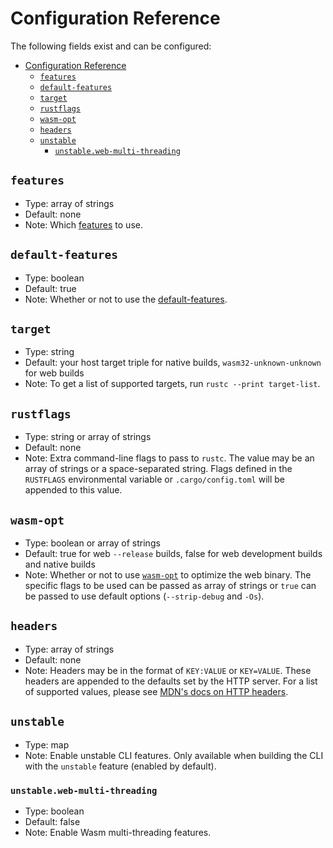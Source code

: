 # Configuration Reference

The following fields exist and can be configured:

- [Configuration Reference](#configuration-reference)
  - [`features`](#features)
  - [`default-features`](#default-features)
  - [`target`](#target)
  - [`rustflags`](#rustflags)
  - [`wasm-opt`](#wasm-opt)
  - [`headers`](#headers)
  - [`unstable`](#unstable)
    - [`unstable.web-multi-threading`](#unstableweb-multi-threading)

## `features`

- Type: array of strings
- Default: none
- Note: Which [features](https://doc.rust-lang.org/cargo/reference/features.html?highlight=features#the-features-section) to use.

## `default-features`

- Type: boolean
- Default: true
- Note: Whether or not to use the [default-features](https://doc.rust-lang.org/cargo/reference/features.html#the-default-feature).

## `target`

- Type: string
- Default: your host target triple for native builds, `wasm32-unknown-unknown` for web builds
- Note: To get a list of supported targets, run `rustc --print target-list`.

## `rustflags`

- Type: string or array of strings
- Default: none
- Note: Extra command-line flags to pass to `rustc`. The value may be an array of strings or a space-separated string. Flags defined in the `RUSTFLAGS` environmental variable or `.cargo/config.toml` will be appended to this value.

## `wasm-opt`

- Type: boolean or array of strings
- Default: true for web `--release` builds, false for web development builds and native builds
- Note: Whether or not to use [`wasm-opt`](https://github.com/WebAssembly/binaryen?tab=readme-ov-file#wasm-opt) to optimize the web binary. The specific flags to be used can be passed as array of strings or `true` can be passed to use default options (`--strip-debug` and `-Os`).

## `headers`

- Type: array of strings
- Default: none
- Note: Headers may be in the format of `KEY:VALUE` or `KEY=VALUE`. These headers are appended to the defaults set by the HTTP server. For a list of supported values, please see [MDN's docs on HTTP headers](https://developer.mozilla.org/en-US/docs/Web/HTTP/Reference/Headers).

## `unstable`

- Type: map
- Note: Enable unstable CLI features. Only available when building the CLI with the `unstable` feature (enabled by default).

### `unstable.web-multi-threading`

- Type: boolean
- Default: false
- Note: Enable Wasm multi-threading features.
